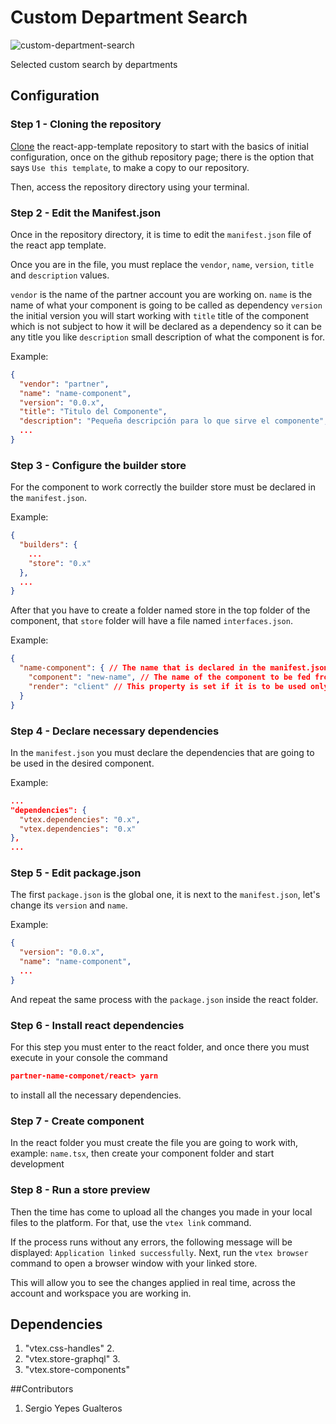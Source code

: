 
# Custom Department Search

![custom-department-search](https://github.com/SergioYepes/Itgloberspartnercl-custom-deparment-search/blob/master/docs/componentImage.png)

Selected custom search by departments 

## Configuration
### Step 1 - Cloning the repository

[Clone](https://github.com/vtex-apps/react-app-template) the react-app-template repository to start with the basics of initial configuration, once on the github repository page; there is the option that says `Use this template`, to make a copy to our repository.

Then, access the repository directory using your terminal.

### Step 2 - Edit the Manifest.json

Once in the repository directory, it is time to edit the `manifest.json` file of the react app template.

Once you are in the file, you must replace the `vendor`, `name`, `version`, `title` and `description` values.

 `vendor` is the name of the partner account you are working on.
 `name` is the name of what your component is going to be called as dependency
 `version` the initial version you will start working with
 `title` title of the component which is not subject to how it will be declared as a dependency so it can be any title you like
 `description` small description of what the component is for.
 
Example:

```json
{
  "vendor": "partner",
  "name": "name-component",
  "version": "0.0.x",
  "title": "Titulo del Componente",
  "description": "Pequeña descripción para lo que sirve el componente",
  ...
}
```

### Step 3 - Configure the builder store

For the component to work correctly the builder store must be declared in the `manifest.json`. 

Example:

````json
{
  "builders": {
    ...
    "store": "0.x"
  },
  ...
}
````

After that you have to create a folder named store in the top folder of the component, that `store` folder will have a file named `interfaces.json`.

Example:

````json
{
  "name-component": { // The name that is declared in the manifest.json of the vtex app
    "component": "new-name", // The name of the component to be fed from.
    "render": "client" // This property is set if it is to be used only by the client
  }
}
````

### Step 4 - Declare necessary dependencies

In the `manifest.json` you must declare the dependencies that are going to be used in the desired component. 

Example:

````json
...
"dependencies": {
  "vtex.dependencies": "0.x",
  "vtex.dependencies": "0.x"
},
...
````

### Step 5 - Edit package.json

The first `package.json` is the global one, it is next to the `manifest.json`, let's change its `version` and `name`.
 
Example:

```json
{
  "version": "0.0.x",
  "name": "name-component",
  ...
}
```

And repeat the same process with the `package.json` inside the react folder.

### Step 6 - Install react dependencies

For this step you must enter to the react folder, and once there you must execute in your console the command
```json
partner-name-componet/react> yarn
```
to install all the necessary dependencies.

### Step 7 - Create component

In the react folder you must create the file you are going to work with, example: `name.tsx`, then create your component folder and start development

### Step 8 - Run a store preview

Then the time has come to upload all the changes you made in your local files to the platform. For that, use the `vtex link` command.

If the process runs without any errors, the following message will be displayed: `Application linked successfully`. Next, run the `vtex browser` command to open a browser window with your linked store.

This will allow you to see the changes applied in real time, across the account and workspace you are working in.

## Dependencies
1. "vtex.css-handles" 2.
2. "vtex.store-graphql" 3.
3. "vtex.store-components"

##Contributors
1. Sergio Yepes Gualteros
